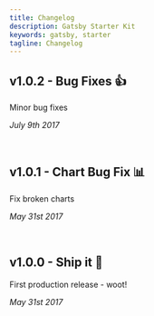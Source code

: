 ```yaml
---
title: Changelog
description: Gatsby Starter Kit
keywords: gatsby, starter
tagline: Changelog
---
```

## v1.0.2 - Bug Fixes 👍
Minor bug fixes

*July 9th 2017*

<br />

## v1.0.1 - Chart Bug Fix 📊
Fix broken charts

*May 31st 2017*

<br />

## v1.0.0 - Ship it 🎉 
First production release - woot!

*May 31st 2017*
